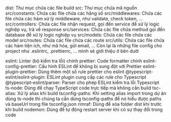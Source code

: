 dist: Thư mục chứa các file build
src: Thư mục chứa mã nguồn
src/constants: Chứa các file chứa các hằng số
src/middlewares: Chứa các file chứa các hàm xử lý middleware, như validate, check token, ...
src/controllers: Chứa các file nhận request, gọi đến service để xử lý logic nghiệp vụ, trả về response
src/services: Chứa các file chứa method gọi đến database để xử lý logic nghiệp vụ
src/models: Chứa các file chứa các model
src/routes: Chứa các file chứa các route
src/utils: Chứa các file chứa các hàm tiện ích, như mã hóa, gửi email, ...
Còn lại là những file config cho project như .eslintrc, .prettierrc, ... mình sẽ giới thiệu ở bên dưới

eslint: Linter (bộ kiểm tra lỗi) chính
prettier: Code formatter chính
eslint-config-prettier: Cấu hình ESLint để không bị xung đột với Prettier
eslint-plugin-prettier: Dùng thêm một số rule prettier cho eslint
@typescript-eslint/eslint-plugin: ESLint plugin cung cấp các rule cho Typescript
@typescript-eslint/parser: Parser cho phép ESLint kiểm tra lỗi Typescript
ts-node: Dùng để chạy TypeScript code trực tiếp mà không cần build
tsc-alias: Xử lý alias khi build
tsconfig-paths: Khi setting alias import trong dự án dùng ts-node thì chúng ta cần dùng tsconfig-paths để nó hiểu được paths và baseUrl trong file tsconfig.json
rimraf: Dùng để xóa folder dist khi trước khi build
nodemon: Dùng để tự động restart server khi có sự thay đổi trong code
